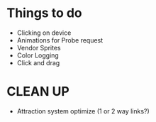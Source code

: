 # Things to do

- Clicking on device
- Animations for Probe request
- Vendor Sprites
- Color Logging
- Click and drag



# CLEAN UP
- Attraction system optimize (1 or 2 way links?)